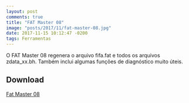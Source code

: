 ```yaml
---
layout: post
comments: true
title: "FAT Master 08"
image: "posts/2017/11/fat-master-08.jpg"
date: 2017-11-15 10:12:47 -0200
tags: Ferramentas
---
```


O FAT Master 08 regenera o arquivo fifa.fat e todos os arquivos zdata_xx.bh. Também inclui algumas funções de diagnóstico muito úteis.

<h2>Download</h2>
<div class="download">
  <a class="download-button" href="https://goo.gl/3nSfGN" data-filesize="440 KB">Fat Master 08</a>
</div>